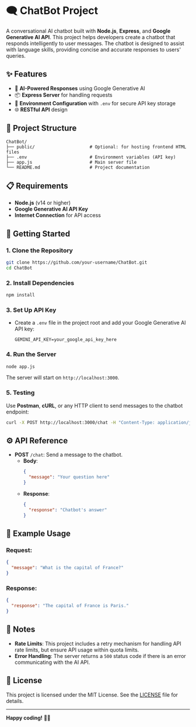 # 🗨️ ChatBot Project

A conversational AI chatbot built with **Node.js**, **Express**, and **Google Generative AI API**. This project helps developers create a chatbot that responds intelligently to user messages. The chatbot is designed to assist with language skills, providing concise and accurate responses to users' queries.

## ✨ Features
- 🧠 **AI-Powered Responses** using Google Generative AI
- 📦 **Express Server** for handling requests
- 📜 **Environment Configuration** with `.env` for secure API key storage
- 🌐 **RESTful API** design

## 📂 Project Structure

```plaintext
ChatBot/
├── public/                     # Optional: for hosting frontend HTML files
├── .env                        # Environment variables (API key)
├── app.js                      # Main server file
└── README.md                   # Project documentation
```

## 📋 Requirements

- **Node.js** (v14 or higher)
- **Google Generative AI API Key**
- **Internet Connection** for API access

## 🚀 Getting Started

### 1. Clone the Repository

```bash
git clone https://github.com/your-username/ChatBot.git
cd ChatBot
```

### 2. Install Dependencies

```bash
npm install
```

### 3. Set Up API Key
   - Create a `.env` file in the project root and add your Google Generative AI API key:
     ```plaintext
     GEMINI_API_KEY=your_google_api_key_here
     ```

### 4. Run the Server

```bash
node app.js
```
The server will start on `http://localhost:3000`.

### 5. Testing
Use **Postman**, **cURL**, or any HTTP client to send messages to the chatbot endpoint:
```bash
curl -X POST http://localhost:3000/chat -H "Content-Type: application/json" -d '{"message": "Hello, chatbot!"}'
```

## ⚙️ API Reference

- **POST** `/chat`: Send a message to the chatbot.
  - **Body**:
    ```json
    {
      "message": "Your question here"
    }
    ```
  - **Response**:
    ```json
    {
      "response": "Chatbot's answer"
    }
    ```

## 📝 Example Usage

### Request:
```json
{
  "message": "What is the capital of France?"
}
```

### Response:
```json
{
  "response": "The capital of France is Paris."
}
```

## 📌 Notes
- **Rate Limits**: This project includes a retry mechanism for handling API rate limits, but ensure API usage within quota limits.
- **Error Handling**: The server returns a `500` status code if there is an error communicating with the AI API.

## 📜 License

This project is licensed under the MIT License. See the [LICENSE](LICENSE) file for details.

---

**Happy coding!** 🧑‍💻
```
